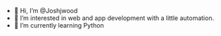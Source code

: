 - 👋 Hi, I’m @Joshjwood
- 👀 I’m interested in web and app development with a little automation.
- 🌱 I’m currently learning Python


<!---
Joshjwood/Joshjwood is a ✨ special ✨ repository because its `README.md` (this file) appears on your GitHub profile.
You can click the Preview link to take a look at your changes.
--->
